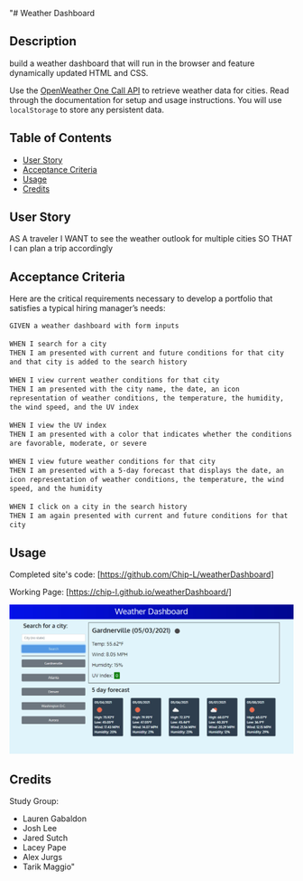 "# Weather Dashboard

## Description

build a weather dashboard that will run in the browser and feature dynamically updated HTML and CSS.

Use the [OpenWeather One Call API](https://openweathermap.org/api/one-call-api) to retrieve weather data for cities. Read through the documentation for setup and usage instructions. You will use `localStorage` to store any persistent data.

## Table of Contents

- [User Story](#user-story)
- [Acceptance Criteria](#acceptance-criteria)
- [Usage](#usage)
- [Credits](#credits)

## User Story

AS A traveler
I WANT to see the weather outlook for multiple cities
SO THAT I can plan a trip accordingly

## Acceptance Criteria

Here are the critical requirements necessary to develop a portfolio that satisfies a typical hiring manager’s needs:

```
GIVEN a weather dashboard with form inputs

WHEN I search for a city
THEN I am presented with current and future conditions for that city and that city is added to the search history

WHEN I view current weather conditions for that city
THEN I am presented with the city name, the date, an icon representation of weather conditions, the temperature, the humidity, the wind speed, and the UV index

WHEN I view the UV index
THEN I am presented with a color that indicates whether the conditions are favorable, moderate, or severe

WHEN I view future weather conditions for that city
THEN I am presented with a 5-day forecast that displays the date, an icon representation of weather conditions, the temperature, the wind speed, and the humidity

WHEN I click on a city in the search history
THEN I am again presented with current and future conditions for that city

```

## Usage

Completed site's code: [https://github.com/Chip-L/weatherDashboard]

Working Page: [https://chip-l.github.io/weatherDashboard/]

![Screenshot: ](./assets/misc/screenshot.jpg)

## Credits

Study Group:

- Lauren Gabaldon
- Josh Lee
- Jared Sutch
- Lacey Pape
- Alex Jurgs
- Tarik Maggio"
